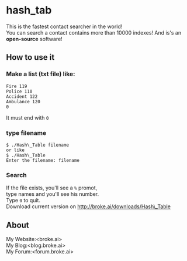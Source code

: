 # hash\_tab
This is the fastest contact searcher in the world!<br>
You can search a contact contains more than 10000 indexes!
And is's an **open-source** software!
## How to use it
### Make a list (txt file) like:
```
Fire 119
Police 110
Accident 122
Ambulance 120
0
```
It must end with `0`
### type filename
```
$ ./Hash\_Table filename
or like
$ ./Hash\_Table
Enter the filename: filename
```
### Search
If the file exists, you'll see a `%` promot,<br>
type names and you'll see his number.<br>
Type `0` to quit.<br>
Download current version on <http://broke.ai/downloads/Hash\_Table>
## About
My Website:<broke.ai><br>
My Blog:<blog.broke.ai><br>
My Forum:<forum.broke.ai>
